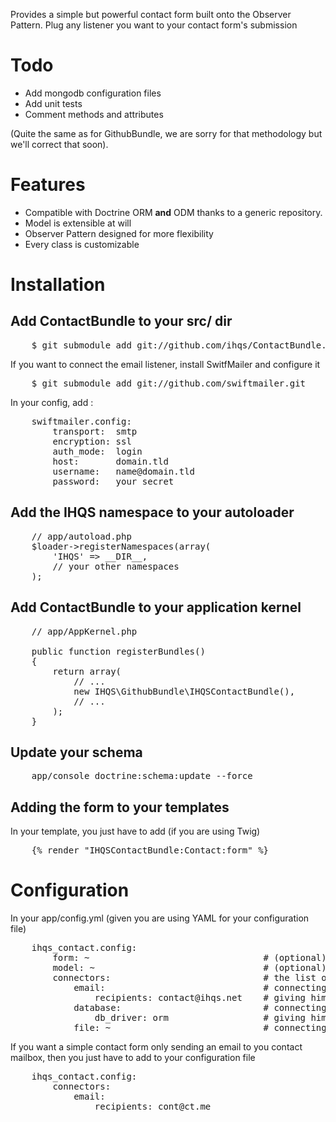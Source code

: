 Provides a simple but powerful contact form built onto the Observer Pattern.
Plug any listener you want to your contact form's submission

# Todo

 * Add mongodb configuration files
 * Add unit tests
 * Comment methods and attributes

(Quite the same as for GithubBundle, we are sorry for that methodology but we'll correct that soon).

# Features

- Compatible with Doctrine ORM **and** ODM thanks to a generic repository.
- Model is extensible at will
- Observer Pattern designed for more flexibility
- Every class is customizable

# Installation

## Add ContactBundle to your src/ dir

<pre>
    $ git submodule add git://github.com/ihqs/ContactBundle.git    src/IHQS/ContactBundle
</pre>

If you want to connect the email listener, install SwitfMailer and configure it

<pre>
    $ git submodule add git://github.com/swiftmailer.git    src/vendor/swiftmailer
</pre>

In your config, add :

<pre>
    swiftmailer.config:
        transport:  smtp
        encryption: ssl
        auth_mode:  login
        host:       domain.tld
        username:   name@domain.tld
        password:   your_secret
</pre>



## Add the IHQS namespace to your autoloader

<pre>
    // app/autoload.php
    $loader->registerNamespaces(array(
        'IHQS' => __DIR__,
        // your other namespaces
    );
</pre>

## Add ContactBundle to your application kernel

<pre>
    // app/AppKernel.php

    public function registerBundles()
    {
        return array(
            // ...
            new IHQS\GithubBundle\IHQSContactBundle(),
            // ...
        );
    }
</pre>

## Update your schema

<pre>
    app/console doctrine:schema:update --force
</pre>


## Adding the form to your templates

In your template, you just have to add (if you are using Twig)

<pre>
    {% render "IHQSContactBundle:Contact:form" %}
</pre>

# Configuration

In your app/config.yml (given you are using YAML for your configuration file)

<pre>
    ihqs_contact.config:
        form: ~                                 # (optional) class managing the contact form
        model: ~                                # (optional) class managing the model
        connectors:                             # the list of "listeners" (or connectors here)
            email:                              # connecting the email listener
                recipients: contact@ihqs.net    # giving him the recipient(s) email(s)
            database:                           # connecting the database listener
                db_driver: orm                  # giving him the database driver
            file: ~                             # connecting the file logger listener
</pre>

If you want a simple contact form only sending an email to you contact mailbox, then you just have to
add to your configuration file

<pre>
    ihqs_contact.config:
        connectors:
            email:
                recipients: cont@ct.me
</pre>